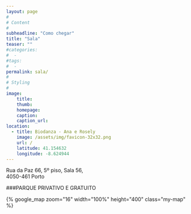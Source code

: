 ```yaml
---
layout: page
#
# Content
#
subheadline: "Como chegar"
title: "Sala"
teaser: ""
#categories:
#  - 
#tags:
#  - 
permalink: sala/
#
# Styling
#
image:
    title:
    thumb:
    homepage:
    caption:
    caption_url:
location:
  - title: Biodanza - Ana e Rosely
    image: /assets/img/favicon-32x32.png
    url: /
    latitude: 41.154632
    longitude: -8.624944
---
```


Rua da Paz 66, 5º piso, Sala 56,  
4050-461 Porto  
  
###PARQUE PRIVATIVO E GRATUITO

{% google_map zoom="16" width="100%" height="400" class="my-map" %}


 [1]: #
 [2]: #
 [3]: #
 [4]: #
 [5]: #
 [6]: #
 [7]: #
 [8]: #
 [9]: #
 [10]: #
